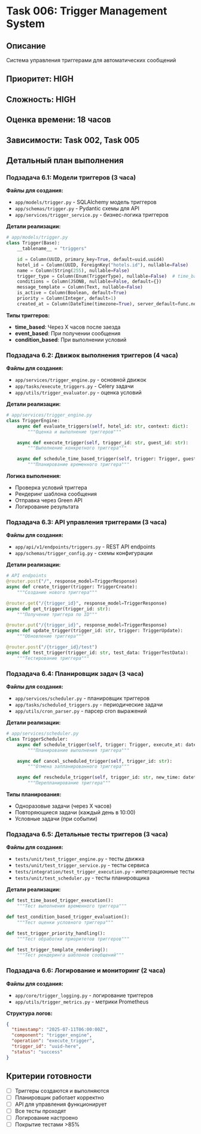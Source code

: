 # Task 006: Trigger Management System

## Описание
Система управления триггерами для автоматических сообщений

## Приоритет: HIGH
## Сложность: HIGH
## Оценка времени: 18 часов
## Зависимости: Task 002, Task 005

## Детальный план выполнения

### Подзадача 6.1: Модели триггеров (3 часа)
**Файлы для создания:**
- `app/models/trigger.py` - SQLAlchemy модель триггеров
- `app/schemas/trigger.py` - Pydantic схемы для API
- `app/services/trigger_service.py` - бизнес-логика триггеров

**Детали реализации:**
```python
# app/models/trigger.py
class Trigger(Base):
    __tablename__ = "triggers"

    id = Column(UUID, primary_key=True, default=uuid.uuid4)
    hotel_id = Column(UUID, ForeignKey("hotels.id"), nullable=False)
    name = Column(String(255), nullable=False)
    trigger_type = Column(Enum(TriggerType), nullable=False)  # time_based, event_based, condition_based
    conditions = Column(JSONB, nullable=False, default={})
    message_template = Column(Text, nullable=False)
    is_active = Column(Boolean, default=True)
    priority = Column(Integer, default=1)
    created_at = Column(DateTime(timezone=True), server_default=func.now())
```

**Типы триггеров:**
- **time_based**: Через X часов после заезда
- **event_based**: При получении сообщения
- **condition_based**: При выполнении условий

### Подзадача 6.2: Движок выполнения триггеров (4 часа)
**Файлы для создания:**
- `app/services/trigger_engine.py` - основной движок
- `app/tasks/execute_triggers.py` - Celery задачи
- `app/utils/trigger_evaluator.py` - оценка условий

**Детали реализации:**
```python
# app/services/trigger_engine.py
class TriggerEngine:
    async def evaluate_triggers(self, hotel_id: str, context: dict):
        """Оценка и выполнение триггеров"""

    async def execute_trigger(self, trigger_id: str, guest_id: str):
        """Выполнение конкретного триггера"""

    async def schedule_time_based_trigger(self, trigger: Trigger, guest: Guest):
        """Планирование временного триггера"""
```

**Логика выполнения:**
- Проверка условий триггера
- Рендеринг шаблона сообщения
- Отправка через Green API
- Логирование результата

### Подзадача 6.3: API управления триггерами (3 часа)
**Файлы для создания:**
- `app/api/v1/endpoints/triggers.py` - REST API endpoints
- `app/schemas/trigger_config.py` - схемы конфигурации

**Детали реализации:**
```python
# API endpoints
@router.post("/", response_model=TriggerResponse)
async def create_trigger(trigger: TriggerCreate):
    """Создание нового триггера"""

@router.get("/{trigger_id}", response_model=TriggerResponse)
async def get_trigger(trigger_id: str):
    """Получение триггера по ID"""

@router.put("/{trigger_id}", response_model=TriggerResponse)
async def update_trigger(trigger_id: str, trigger: TriggerUpdate):
    """Обновление триггера"""

@router.post("/{trigger_id}/test")
async def test_trigger(trigger_id: str, test_data: TriggerTestData):
    """Тестирование триггера"""
```

### Подзадача 6.4: Планировщик задач (3 часа)
**Файлы для создания:**
- `app/services/scheduler.py` - планировщик триггеров
- `app/tasks/scheduled_triggers.py` - периодические задачи
- `app/utils/cron_parser.py` - парсер cron выражений

**Детали реализации:**
```python
# app/services/scheduler.py
class TriggerScheduler:
    async def schedule_trigger(self, trigger: Trigger, execute_at: datetime):
        """Планирование выполнения триггера"""

    async def cancel_scheduled_trigger(self, trigger_id: str):
        """Отмена запланированного триггера"""

    async def reschedule_trigger(self, trigger_id: str, new_time: datetime):
        """Перепланирование триггера"""
```

**Типы планирования:**
- Одноразовые задачи (через X часов)
- Повторяющиеся задачи (каждый день в 10:00)
- Условные задачи (при событии)

### Подзадача 6.5: Детальные тесты триггеров (3 часа)
**Файлы для создания:**
- `tests/unit/test_trigger_engine.py` - тесты движка
- `tests/unit/test_trigger_service.py` - тесты сервиса
- `tests/integration/test_trigger_execution.py` - интеграционные тесты
- `tests/unit/test_scheduler.py` - тесты планировщика

**Детали реализации:**
```python
def test_time_based_trigger_execution():
    """Тест выполнения временного триггера"""

def test_condition_based_trigger_evaluation():
    """Тест оценки условного триггера"""

def test_trigger_priority_handling():
    """Тест обработки приоритетов триггеров"""

def test_trigger_template_rendering():
    """Тест рендеринга шаблонов сообщений"""
```

### Подзадача 6.6: Логирование и мониторинг (2 часа)
**Файлы для создания:**
- `app/core/trigger_logging.py` - логирование триггеров
- `app/utils/trigger_metrics.py` - метрики Prometheus

**Структура логов:**
```json
{
  "timestamp": "2025-07-11T06:00:00Z",
  "component": "trigger_engine",
  "operation": "execute_trigger",
  "trigger_id": "uuid-here",
  "status": "success"
}
```

## Критерии готовности
- [ ] Триггеры создаются и выполняются
- [ ] Планировщик работает корректно
- [ ] API для управления функционирует
- [ ] Все тесты проходят
- [ ] Логирование настроено
- [ ] Покрытие тестами >85%
